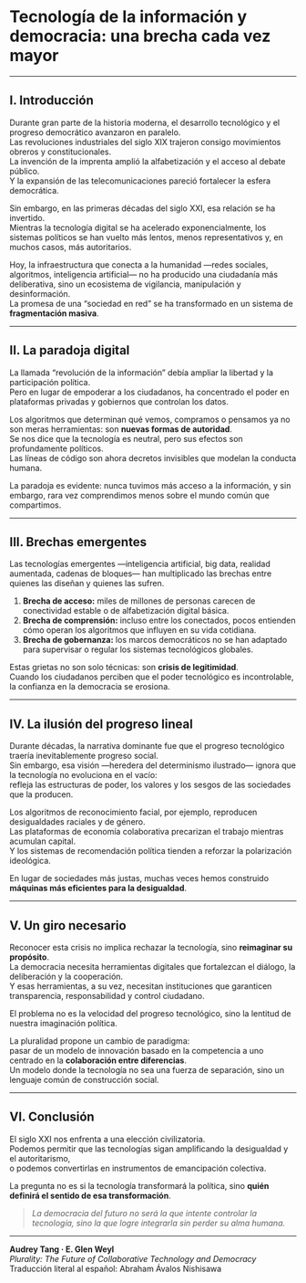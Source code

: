 # Tecnología de la información y democracia: una brecha cada vez mayor

---

## I. Introducción

Durante gran parte de la historia moderna, el desarrollo tecnológico y el progreso democrático avanzaron en paralelo.  
Las revoluciones industriales del siglo XIX trajeron consigo movimientos obreros y constitucionales.  
La invención de la imprenta amplió la alfabetización y el acceso al debate público.  
Y la expansión de las telecomunicaciones pareció fortalecer la esfera democrática.

Sin embargo, en las primeras décadas del siglo XXI, esa relación se ha invertido.  
Mientras la tecnología digital se ha acelerado exponencialmente, los sistemas políticos se han vuelto más lentos, menos representativos y, en muchos casos, más autoritarios.

Hoy, la infraestructura que conecta a la humanidad —redes sociales, algoritmos, inteligencia artificial— no ha producido una ciudadanía más deliberativa, sino un ecosistema de vigilancia, manipulación y desinformación.  
La promesa de una “sociedad en red” se ha transformado en un sistema de **fragmentación masiva**.

---

## II. La paradoja digital

La llamada “revolución de la información” debía ampliar la libertad y la participación política.  
Pero en lugar de empoderar a los ciudadanos, ha concentrado el poder en plataformas privadas y gobiernos que controlan los datos.

Los algoritmos que determinan qué vemos, compramos o pensamos ya no son meras herramientas: son **nuevas formas de autoridad**.  
Se nos dice que la tecnología es neutral, pero sus efectos son profundamente políticos.  
Las líneas de código son ahora decretos invisibles que modelan la conducta humana.

La paradoja es evidente: nunca tuvimos más acceso a la información, y sin embargo, rara vez comprendimos menos sobre el mundo común que compartimos.

---

## III. Brechas emergentes

Las tecnologías emergentes —inteligencia artificial, big data, realidad aumentada, cadenas de bloques— han multiplicado las brechas entre quienes las diseñan y quienes las sufren.

1. **Brecha de acceso:** miles de millones de personas carecen de conectividad estable o de alfabetización digital básica.  
2. **Brecha de comprensión:** incluso entre los conectados, pocos entienden cómo operan los algoritmos que influyen en su vida cotidiana.  
3. **Brecha de gobernanza:** los marcos democráticos no se han adaptado para supervisar o regular los sistemas tecnológicos globales.

Estas grietas no son solo técnicas: son **crisis de legitimidad**.  
Cuando los ciudadanos perciben que el poder tecnológico es incontrolable, la confianza en la democracia se erosiona.

---

## IV. La ilusión del progreso lineal

Durante décadas, la narrativa dominante fue que el progreso tecnológico traería inevitablemente progreso social.  
Sin embargo, esa visión —heredera del determinismo ilustrado— ignora que la tecnología no evoluciona en el vacío:  
refleja las estructuras de poder, los valores y los sesgos de las sociedades que la producen.

Los algoritmos de reconocimiento facial, por ejemplo, reproducen desigualdades raciales y de género.  
Las plataformas de economía colaborativa precarizan el trabajo mientras acumulan capital.  
Y los sistemas de recomendación política tienden a reforzar la polarización ideológica.

En lugar de sociedades más justas, muchas veces hemos construido **máquinas más eficientes para la desigualdad**.

---

## V. Un giro necesario

Reconocer esta crisis no implica rechazar la tecnología, sino **reimaginar su propósito**.  
La democracia necesita herramientas digitales que fortalezcan el diálogo, la deliberación y la cooperación.  
Y esas herramientas, a su vez, necesitan instituciones que garanticen transparencia, responsabilidad y control ciudadano.

El problema no es la velocidad del progreso tecnológico, sino la lentitud de nuestra imaginación política.

La pluralidad propone un cambio de paradigma:  
pasar de un modelo de innovación basado en la competencia a uno centrado en la **colaboración entre diferencias**.  
Un modelo donde la tecnología no sea una fuerza de separación, sino un lenguaje común de construcción social.

---

## VI. Conclusión

El siglo XXI nos enfrenta a una elección civilizatoria.  
Podemos permitir que las tecnologías sigan amplificando la desigualdad y el autoritarismo,  
o podemos convertirlas en instrumentos de emancipación colectiva.

La pregunta no es si la tecnología transformará la política, sino **quién definirá el sentido de esa transformación**.

> *La democracia del futuro no será la que intente controlar la tecnología, sino la que logre integrarla sin perder su alma humana.*

---

**Audrey Tang · E. Glen Weyl**  
*Plurality: The Future of Collaborative Technology and Democracy*  
Traducción literal al español: Abraham Ávalos Nishisawa  
